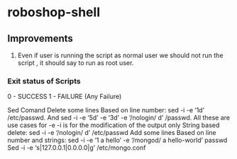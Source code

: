 # roboshop-shell

## Improvements 
1. Even if user is running the script as normal user we should not run the script , it should say to run as root user.


### Exit status of Scripts 
0 - SUCCESS 
1 - FAILURE (Any Failure)

Sed Comand
Delete some lines
Based on line number: sed -i -e ‘1d’ /etc/passwd. And sed -i -e ‘5d’ -e ‘3d’ -e ‘/nologin/ d’ /passwd. All these are use cases for -e
          -i is for the modification of the output only
String based delete: sed -i -e ‘/nologin/ d’ /etc/passwd
Add some lines
Based on line number and strings: sed -i -e ‘1 a hello’ -e ‘/mongod/ a hello-world’ passwd
Sed -i -e ‘s|127.0.0.1|0.0.0.0|g’ /etc/mongo.conf
